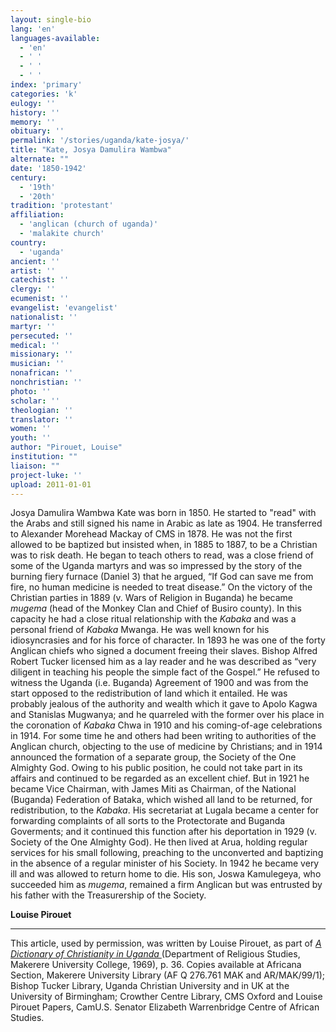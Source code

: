 ```yaml
---
layout: single-bio
lang: 'en'
languages-available:
  - 'en'
  - ' '
  - ' '
  - ' '
index: 'primary'
categories: 'k'
eulogy: ''
history: ''
memory: ''
obituary: ''
permalink: '/stories/uganda/kate-josya/'
title: "Kate, Josya Damulira Wambwa"
alternate: ""
date: '1850-1942'
century:
  - '19th'
  - '20th'
tradition: 'protestant'
affiliation:
  - 'anglican (church of uganda)'
  - 'malakite church'
country:
  - 'uganda'
ancient: ''
artist: ''
catechist: ''
clergy: ''
ecumenist: ''
evangelist: 'evangelist'
nationalist: ''
martyr: ''
persecuted: ''
medical: ''
missionary: ''
musician: ''
nonafrican: ''
nonchristian: ''
photo: ''
scholar: ''
theologian: ''
translator: ''
women: ''
youth: ''
author: "Pirouet, Louise"
institution: ""
liaison: ""
project-luke: ''
upload: 2011-01-01
---
```




Josya Damulira Wambwa Kate was born in 1850. He started to "read" with the Arabs and still signed his name in Arabic as late as 1904. He transferred to Alexander Morehead Mackay of CMS in 1878. He was not the first allowed to be baptized but insisted when, in 1885 to 1887, to be a Christian was to risk death. He began to teach others to read, was a close friend of some of the Uganda martyrs and was so impressed by the story of the burning fiery furnace (Daniel 3) that he argued, “If God can save me from fire, no human medicine is needed to treat disease.” On the victory of the Christian parties in 1889 (v. Wars of Religion in Buganda) he became *mugema* (head of the Monkey Clan and Chief of Busiro county). In this capacity he had a close ritual relationship with the *Kabaka* and was a personal friend of *Kabaka* Mwanga. He was well known for his idiosyncrasies and for his force of character. In 1893 he was one of the forty Anglican chiefs who signed a document freeing their slaves. Bishop Alfred Robert Tucker licensed him as a lay reader and he was described as “very diligent in teaching his people the simple fact of the Gospel.” He refused to witness the Uganda (i.e. Buganda) Agreement of 1900 and was from the start opposed to the redistribution of land which it entailed. He was probably jealous of the authority and wealth which it gave to Apolo Kagwa and Stanislas Mugwanya; and he quarreled with the former over his place in the coronation of *Kabaka* Chwa in 1910 and his coming-of-age celebrations in 1914. For some time he and others had been writing to authorities of the Anglican church, objecting to the use of medicine by Christians; and in 1914 announced the formation of a separate group, the Society of the One Almighty God. Owing to his public position, he could not take part in its affairs and continued to be regarded as an excellent chief. But in 1921 he became Vice Chairman, with James Miti as Chairman, of the National (Buganda) Federation of Bataka, which wished all land to be returned, for redistribution, to the *Kabaka*. His secretariat at Lugala became a center for forwarding complaints of all sorts to the Protectorate and Buganda Goverments; and it continued this function after his deportation in 1929 (v. Society of the One Almighty God). He then lived at Arua, holding regular services for his small following, preaching to the unconverted and baptizing in the absence of a regular minister of his Society. In 1942 he became very ill and was allowed to return home to die. His son, Joswa Kamulegeya, who succeeded him as *mugema*, remained a firm Anglican but was entrusted by his father with the Treasurership of the Society.

**Louise Pirouet**

---

This article, used by permission, was written by Louise Pirouet, as part of *[A Dictionary of Christianity in Uganda ](../pirouet-foreword/)*(Department of Religious Studies, Makerere University College, 1969), p. 36. Copies available at Africana Section, Makerere University Library (AF Q 276.761 MAK and AR/MAK/99/1); Bishop Tucker Library, Uganda Christian University and in UK at the University of Birmingham; Crowther Centre Library, CMS Oxford and Louise Pirouet Papers, CamU.S. Senator Elizabeth Warrenbridge Centre of African Studies.
